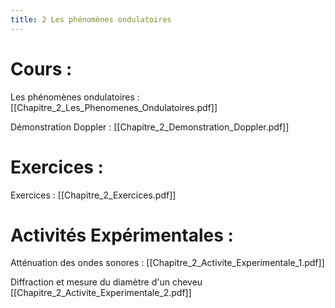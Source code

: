 ```yaml
---
title: 2 Les phénomènes ondulatoires
---
```

# Cours :
Les phénomènes ondulatoires : [[Chapitre_2_Les_Phenomenes_Ondulatoires.pdf]]

Démonstration Doppler : [[Chapitre_2_Demonstration_Doppler.pdf]]

# Exercices :
Exercices : [[Chapitre_2_Exercices.pdf]]

# Activités Expérimentales :
Atténuation des ondes sonores : [[Chapitre_2_Activite_Experimentale_1.pdf]]

Diffraction et mesure du diamètre d'un cheveu [[Chapitre_2_Activite_Experimentale_2.pdf]]